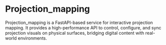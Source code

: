 # Projection_mapping
Projection_mapping is a FastAPI-based service for interactive projection mapping. It provides a high-performance API to control, configure, and sync projection visuals on physical surfaces, bridging digital content with real-world environments.
